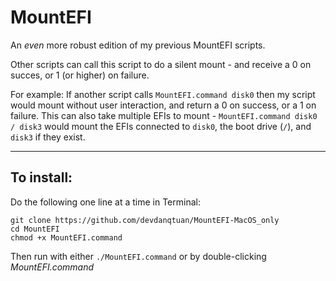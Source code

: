 # MountEFI
An *even* more robust edition of my previous MountEFI scripts.

Other scripts can call this script to do a silent mount - and receive a 0 on succes, or 1 (or higher) on failure.

For example:  If another script calls `MountEFI.command disk0` then my script would mount without user interaction, and return a 0 on success, or a 1 on failure.  This can also take multiple EFIs to mount - `MountEFI.command disk0 / disk3` would mount the EFIs connected to `disk0`, the boot drive (`/`), and `disk3` if they exist.

***

## To install:

Do the following one line at a time in Terminal:

    git clone https://github.com/devdanqtuan/MountEFI-MacOS_only
    cd MountEFI
    chmod +x MountEFI.command
    
Then run with either `./MountEFI.command` or by double-clicking *MountEFI.command*

